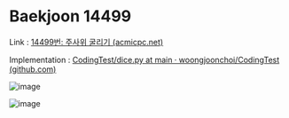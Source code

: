 # Baekjoon 14499

Link : [14499번: 주사위 굴리기 (acmicpc.net)](https://www.acmicpc.net/problem/14499)

Implementation  : [CodingTest/dice.py at main · woongjoonchoi/CodingTest (github.com)](https://github.com/woongjoonchoi/CodingTest/blob/main/Baekjoon/14499/dice.py)



![image](https://user-images.githubusercontent.com/50165842/154792428-c5db34bf-4007-44e3-bce0-fbc4c5076b70.png)

![image](https://user-images.githubusercontent.com/50165842/154792437-8bbb1c6d-bc35-4739-b49a-50821a639267.png)

